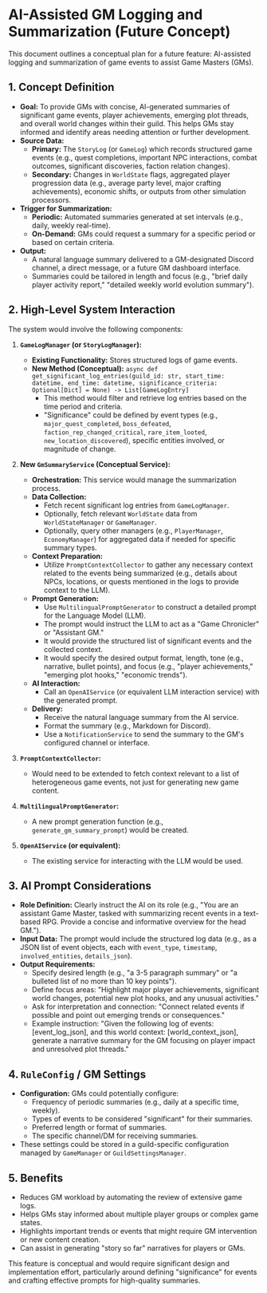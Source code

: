 # AI-Assisted GM Logging and Summarization (Future Concept)

This document outlines a conceptual plan for a future feature: AI-assisted logging and summarization of game events to assist Game Masters (GMs).

## 1. Concept Definition

*   **Goal:** To provide GMs with concise, AI-generated summaries of significant game events, player achievements, emerging plot threads, and overall world changes within their guild. This helps GMs stay informed and identify areas needing attention or further development.
*   **Source Data:**
    *   **Primary:** The `StoryLog` (or `GameLog`) which records structured game events (e.g., quest completions, important NPC interactions, combat outcomes, significant discoveries, faction relation changes).
    *   **Secondary:** Changes in `WorldState` flags, aggregated player progression data (e.g., average party level, major crafting achievements), economic shifts, or outputs from other simulation processors.
*   **Trigger for Summarization:**
    *   **Periodic:** Automated summaries generated at set intervals (e.g., daily, weekly real-time).
    *   **On-Demand:** GMs could request a summary for a specific period or based on certain criteria.
*   **Output:**
    *   A natural language summary delivered to a GM-designated Discord channel, a direct message, or a future GM dashboard interface.
    *   Summaries could be tailored in length and focus (e.g., "brief daily player activity report," "detailed weekly world evolution summary").

## 2. High-Level System Interaction

The system would involve the following components:

1.  **`GameLogManager` (or `StoryLogManager`):**
    *   **Existing Functionality:** Stores structured logs of game events.
    *   **New Method (Conceptual):** `async def get_significant_log_entries(guild_id: str, start_time: datetime, end_time: datetime, significance_criteria: Optional[Dict] = None) -> List[GameLogEntry]`
        *   This method would filter and retrieve log entries based on the time period and criteria.
        *   "Significance" could be defined by event types (e.g., `major_quest_completed`, `boss_defeated`, `faction_rep_changed_critical`, `rare_item_looted`, `new_location_discovered`), specific entities involved, or magnitude of change.

2.  **New `GmSummaryService` (Conceptual Service):**
    *   **Orchestration:** This service would manage the summarization process.
    *   **Data Collection:**
        *   Fetch recent significant log entries from `GameLogManager`.
        *   Optionally, fetch relevant `WorldState` data from `WorldStateManager` or `GameManager`.
        *   Optionally, query other managers (e.g., `PlayerManager`, `EconomyManager`) for aggregated data if needed for specific summary types.
    *   **Context Preparation:**
        *   Utilize `PromptContextCollector` to gather any necessary context related to the events being summarized (e.g., details about NPCs, locations, or quests mentioned in the logs to provide context to the LLM).
    *   **Prompt Generation:**
        *   Use `MultilingualPromptGenerator` to construct a detailed prompt for the Language Model (LLM).
        *   The prompt would instruct the LLM to act as a "Game Chronicler" or "Assistant GM."
        *   It would provide the structured list of significant events and the collected context.
        *   It would specify the desired output format, length, tone (e.g., narrative, bullet points), and focus (e.g., "player achievements," "emerging plot hooks," "economic trends").
    *   **AI Interaction:**
        *   Call an `OpenAIService` (or equivalent LLM interaction service) with the generated prompt.
    *   **Delivery:**
        *   Receive the natural language summary from the AI service.
        *   Format the summary (e.g., Markdown for Discord).
        *   Use a `NotificationService` to send the summary to the GM's configured channel or interface.

3.  **`PromptContextCollector`:**
    *   Would need to be extended to fetch context relevant to a list of heterogeneous game events, not just for generating new game content.

4.  **`MultilingualPromptGenerator`:**
    *   A new prompt generation function (e.g., `generate_gm_summary_prompt`) would be created.

5.  **`OpenAIService` (or equivalent):**
    *   The existing service for interacting with the LLM would be used.

## 3. AI Prompt Considerations

*   **Role Definition:** Clearly instruct the AI on its role (e.g., "You are an assistant Game Master, tasked with summarizing recent events in a text-based RPG. Provide a concise and informative overview for the head GM.").
*   **Input Data:** The prompt would include the structured log data (e.g., as a JSON list of event objects, each with `event_type`, `timestamp`, `involved_entities`, `details_json`).
*   **Output Requirements:**
    *   Specify desired length (e.g., "a 3-5 paragraph summary" or "a bulleted list of no more than 10 key points").
    *   Define focus areas: "Highlight major player achievements, significant world changes, potential new plot hooks, and any unusual activities."
    *   Ask for interpretation and connection: "Connect related events if possible and point out emerging trends or consequences."
    *   Example instruction: "Given the following log of events: [event_log_json], and this world context: [world_context_json], generate a narrative summary for the GM focusing on player impact and unresolved plot threads."

## 4. `RuleConfig` / GM Settings

*   **Configuration:** GMs could potentially configure:
    *   Frequency of periodic summaries (e.g., daily at a specific time, weekly).
    *   Types of events to be considered "significant" for their summaries.
    *   Preferred length or format of summaries.
    *   The specific channel/DM for receiving summaries.
*   These settings could be stored in a guild-specific configuration managed by `GameManager` or `GuildSettingsManager`.

## 5. Benefits

*   Reduces GM workload by automating the review of extensive game logs.
*   Helps GMs stay informed about multiple player groups or complex game states.
*   Highlights important trends or events that might require GM intervention or new content creation.
*   Can assist in generating "story so far" narratives for players or GMs.

This feature is conceptual and would require significant design and implementation effort, particularly around defining "significance" for events and crafting effective prompts for high-quality summaries.
